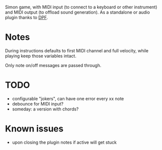  
Simon game, with MIDI input (to connect to a keyboard or other instrument) and MIDI output (to offload sound generation). As a standalone or audio plugin thanks to [DPF](https://github.com/DISTRHO/DPF/).

# Notes

During instructions defaults to first MIDI channel and full velocity, while playing keep those variables intact.

Only note on/off messages are passed through.

# TODO

- configurable "jokers", can have one error every xx note
- debounce for MIDI input?
- someday: a version with chords?

# Known issues

- upon closing the plugin notes if active will get stuck
